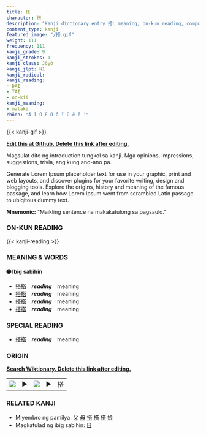 ```yaml
---
title: 搭
character: 搭
description: "Kanji dictionary entry 搭: meaning, on-kun reading, compounds, origin, related kanji"
content_type: kanji
featured_image: "/搭.gif"
weight: 111
frequency: 111
kanji_grade: 9
kanji_strokes: 1
kanji_class: Jōyō
kanji_jlpt: N1
kanji_radical: 
kanji_reading: 
- DAI
- TAI
- oo-kii
kanji_meaning:
- malaki
chōon: "Ā Ī Ū Ē Ō ā ī ū ē ō ’"
---
```

[//]: # (Don't edit the line below. Kanji animated GIF code is automatically generated.)
{{< kanji-gif >}}

[//]: # (Edit below this line.)

**[Edit this at Github. Delete this link after editing.](https://github.com/tim0g/tim/tree/main/content/kanji/搭/index.md)**

Magsulat dito ng introduction tungkol sa kanji. Mga opinions, impressions, suggestions, trivia, ang kung ano-ano pa.

Generate Lorem Ipsum placeholder text for use in your graphic, print and web layouts, and discover plugins for your favorite writing, design and blogging tools. Explore the origins, history and meaning of the famous passage, and learn how Lorem Ipsum went from scrambled Latin passage to ubiqitous dummy text.
 
**Mnemonic:** "Maikling sentence na makakatulong sa pagsaulo."

### ON-KUN READING

[//]: # (Don't edit the line below. ON-KUN READING code is automatically generated.)
{{< kanji-reading >}}

### MEANING & WORDS

#### ➊ **Ibig sabihin**
  - [搭](../搭)[搭](../搭)　***reading***　meaning
  - [搭](../搭)[搭](../搭)　***reading***　meaning
  - [搭](../搭)[搭](../搭)　***reading***　meaning
  - [搭](../搭)[搭](../搭)　***reading***　meaning

### SPECIAL READING
  - [搭](../搭)[搭](../搭)　***reading***　meaning

### ORIGIN

**[Search Wiktionary. Delete this link after editing.](https://wiktionary.org/wiki/搭)**
<table class="kanji-table"><tr><td>
<img src="60px-搭-bronze.svg.png">
</td><td>▶</td><td>
<img src="60px-搭-oracle.svg.png">
</td><td>▶</td>
<td class="kanji-origin">搭</td>
</tr></table>

### RELATED KANJI
- Miyembro ng pamilya: [父](../父) [母](../母) [搭](../搭) [搭](../搭) [搭](../搭) [娘](../娘)
- Magkatulad ng ibig sabihin: [日](../日)
